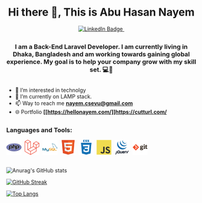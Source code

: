 <!---
ahnayem/ahnayem is a ✨ special ✨ repository because its `README.md` (this file) appears on your GitHub profile.
You can click the Preview link to take a look at your changes.
--->

<h1 align="center">Hi there 👋, This is Abu Hasan Nayem</h1>
<div id="badges" align="center">
  <a href="https://linkedin.com/in/nayemcse">
    <img src="https://img.shields.io/badge/LinkedIn-blue?style=for-the-badge&logo=linkedin&logoColor=white" alt="LinkedIn Badge"/>
  </a>
<!--   <a href="your-youtube-URL">
    <img src="https://img.shields.io/badge/YouTube-red?style=for-the-badge&logo=youtube&logoColor=white" alt="Youtube Badge"/>
  </a>
  <a href="your-twitter-URL">
    <img src="https://img.shields.io/badge/Twitter-blue?style=for-the-badge&logo=twitter&logoColor=white" alt="Twitter Badge"/> -->
  </a>
  
  <img src="https://komarev.com/ghpvc/?username=nayemcse&style=flat-square&color=blue" alt=""/>
</div>


<h2 align="center"></h2>

<div align="center">
<h3 align="center">I am a Back-End Laravel Developer. I am currently living in Dhaka, Bangladesh and am working towards gaining global experience. My goal is to help your company grow with my skill set. 💻🚀</h3>
</div>

<h2 align="center"></h2>

- 👀 I’m interested in technolgy
- 🌱 I’m currently on LAMP stack.
- 📫 Way to reach me **nayem.csevu@gmail.com**
- 🌐 Portfolio **[[https://hellonayem.com/]]https://cutturl.com/**

<h2 align="center"></h2>

<div>
  <h3 align="left">Languages and Tools:</h3>
  <img src="https://github.com/devicons/devicon/blob/master/icons/php/php-original.svg" title="PHP" alt="PHP" width="40" height="40"/>&nbsp;
  <img src="https://github.com/devicons/devicon/blob/master/icons/laravel/laravel-original.svg" title="Laravel" alt="Laravel" width="40" height="40"/>&nbsp;
  <img src="https://github.com/devicons/devicon/blob/master/icons/mysql/mysql-original-wordmark.svg" title="MySQL" alt="MySQL" width="40" height="40"/>&nbsp;
  <img src="https://github.com/devicons/devicon/blob/master/icons/html5/html5-original.svg" title="HTML5" alt="HTML" width="40" height="40"/>&nbsp;
  <img src="https://github.com/devicons/devicon/blob/master/icons/css3/css3-plain-wordmark.svg"  title="CSS3" alt="CSS" width="40" height="40"/>&nbsp;
  <img src="https://github.com/devicons/devicon/blob/master/icons/javascript/javascript-original.svg" title="JavaScript" alt="JavaScript" width="40" height="40"/>&nbsp;
  <img src="https://github.com/devicons/devicon/blob/master/icons/jquery/jquery-original-wordmark.svg" title="jquery" alt="jquery" width="40" height="40"/>&nbsp;
  <img src="https://github.com/devicons/devicon/blob/master/icons/git/git-original-wordmark.svg" title="Git" **alt="Git" width="40" height="40"/>
</div>

<h2 align="center"></h2>


![Anurag's GitHub stats](https://github-readme-stats.vercel.app/api?username=ahnayem&show_icons=true&theme=github_dark)

[![GitHub Streak](http://github-readme-streak-stats.herokuapp.com?user=ahnayem&theme=highcontrast&ring=28DDBA&fire=28DDBA&currStreakNum=FA8B00&border=7FCFDD)](https://git.io/streak-stats)

[![Top Langs](https://github-readme-stats.vercel.app/api/top-langs/?username=ahnayem&layout=compact&theme=vision-friendly-dark)](https://github.com/anuraghazra/github-readme-stats)


